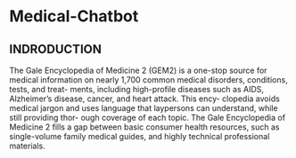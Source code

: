 # Medical-Chatbot

## INDRODUCTION

The Gale Encyclopedia of Medicine 2 (GEM2) is a
one-stop source for medical information on nearly 1,700
common medical disorders, conditions, tests, and treat-
ments, including  high-profile  diseases  such  as AIDS,
Alzheimer’s disease, cancer, and heart attack. This ency-
clopedia avoids medical jargon and uses language that
laypersons  can  understand, while  still  providing  thor-
ough coverage of each topic. The Gale Encyclopedia of
Medicine 2 fills a gap between basic consumer health
resources, such as single-volume family medical guides,
and highly technical professional materials.